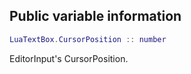 ## Public variable information
```lua
LuaTextBox.CursorPosition :: number
```

EditorInput's CursorPosition.